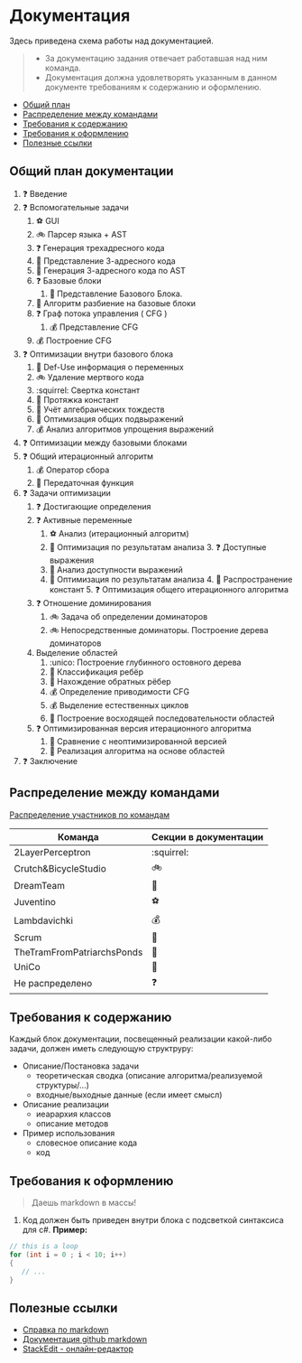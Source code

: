# Документация
Здесь приведена схема работы над документацией.

>* За документацию задания отвечает работавшая над ним команда. 
>* Документация должна удовлетворять указанным в данном документе требованиям к содержанию и оформлению.

- [Общий план](#общий-план-документации) 
- [Распределение между командами](#распределение-между-командами)
- [Требования к содержанию](#требования-к-содержанию)
- [Требования к оформлению](#требования-к-оформлению)
- [Полезные ссылки](#полезные-ссылки)

## Общий план документации
1.  :question: Введение
2. :question: Вспомогательные задачи
    1. :soccer: GUI
    2. :bike: Парсер языка + AST
    3. :question: Генерация трехадресного кода
      1. :football: Представление 3-адресного кода
    2. :rainbow: Генерация 3-адресного кода по AST
    4.  :question: Базовые блоки
        1. :dancers: Представление Базового Блока.
      2. :tram: Алгоритм разбиение на базовые блоки
    5.  :question: Граф потока управления ( CFG )
        1. :moneybag: Представление CFG
      2. :moneybag: Построение CFG 
3.  :question: Оптимизации внутри базового блока
       1. :tram: Def-Use информация о переменных
       2. :bike: Удаление мертвого кода
       3. :squirrel: Свертка констант 
       4. :football: Протяжка констант
       5. :dancers: Учёт алгебраических тождеств
       6. :rainbow: Оптимизация общих подвыражений
       7. :moneybag: Анализ алгоритмов упрощения выражений
4.  :question: Оптимизации между базовыми блоками
   1.  :question: Общий итерационный алгоритм
       1. :moneybag: Оператор сбора
       2. :football: Передаточная функция
   2. :question: Задачи оптимизации
       1. :question: Достигающие определения
       2. :question: Активные переменные
           1. :soccer: Анализ (итерационный алгоритм) 
           2. :football: Оптимизация по результатам анализа 
    3. :question: Доступные выражения
          1. :dancers: Анализ доступности выражений
          2. :rainbow: Оптимизация по результатам анализа
    4. :tram: Распространение констант
    5. :question: Оптимизация общего итерационного алгоритма
         1.  :question: Отношение доминирования 
             1. :bike: Задача об определении доминаторов
             2. :bike: Непосредственные доминаторы. Построение дерева доминаторов
         2. Выделение областей
             1. :unico: Построение глубинного остовного дерева
             2. :football: Классификация ребёр
             3. :dancers: Нахождение обратных рёбер
             4. :moneybag: Определение приводимости CFG
             5. :moneybag: Выделение естественных циклов
             6. :rainbow: Построение восходящей последовательности областей
         3. :question: Оптимизированная версия итерационного алгоритма
               1. :tram: Сравнение с неоптимизированной версией
               2. :tram: Реализация алгоритма на основе областей
4.  :question: Заключение

## Распределение между командами

[Распределение участников по командам](readme.md)

Команда | Секции в документации
------------ | -------------
2LayerPerceptron | :squirrel:
Crutch&BicycleStudio | :bike:
DreamTeam | :dancers:
Juventino | :soccer:
Lambdavichki | :moneybag:
Scrum | :football:
TheTramFromPatriarchsPonds | :tram:
UniCo | :rainbow:
Не распределено |  :question: 


## Требования к содержанию

Каждый блок документации, посвещенный реализации какой-либо задачи, должен иметь следующую структруру:

* Описание/Постановка задачи
    * теоретическая сводка (описание алгоритма/реализуемой структуры/...)
    * входные/выходные данные (если имеет смысл)
* Описание реализации
    * иеарархия классов
    * описание методов
* Пример использования
    * словесное описание кода
    * код

## Требования к оформлению
>Даешь markdown в массы! 

1. Код должен быть приведен внутри блока с подсветкой синтаксиса для c#.
**Пример:**
```csharp
// this is a loop
for (int i = 0 ; i < 10; i++)
{
   // ...
}
```


## Полезные ссылки
* [Справка по markdown](https://guides.github.com/features/mastering-markdown/)
* [Документация github markdown](https://help.github.com/categories/writing-on-github/)
* [StackEdit - онлайн-редактор](https://stackedit.io/)
